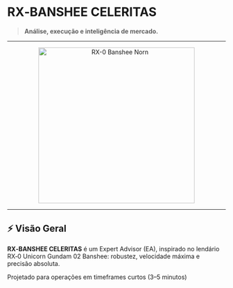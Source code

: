 # RX‑BANSHEE CELERITAS

> **Análise, execução e inteligência de mercado.**

---

<div align="center">
  <img src="https://i.pinimg.com/736x/dd/04/7a/dd047a522cd4d1a7b4c3e6916a9f597a.jpg" alt="RX-0 Banshee Norn" width="360"/>
</div>

---

## ⚡ Visão Geral

**RX‑BANSHEE CELERITAS** é um Expert Advisor (EA), inspirado no lendário RX‑0 Unicorn Gundam 02 Banshee: robustez, velocidade máxima e precisão absoluta.

Projetado para operações em timeframes curtos (3–5 minutos)
